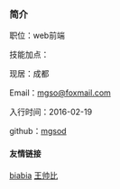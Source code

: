 ### 简介
职位：web前端

技能加点：

<msProgress name="Javascript" value="75"/>  
<msProgress name="Css" value="70"/>  
<msProgress name="Jquery" value="75"/>  
<msProgress name="Vue.js" value="80"/>  
<msProgress name="React.js" value="20"/>  
<msProgress name="Nodejs" value="50"/>  
<msProgress name="git" value="70"/>  
  

现居：成都

Email：<a href="mailto:mgso@foxmail.com">mgso@foxmail.com</a> 

入行时间：2016-02-19

github：[mgsod](https://github.com/mgsod)

#### 友情链接
[biabia](http://blog.mrabit.com "友情链接-biabia") 
[王帅比](http://blog.wwolf.wang "友情链接-王帅比") 

